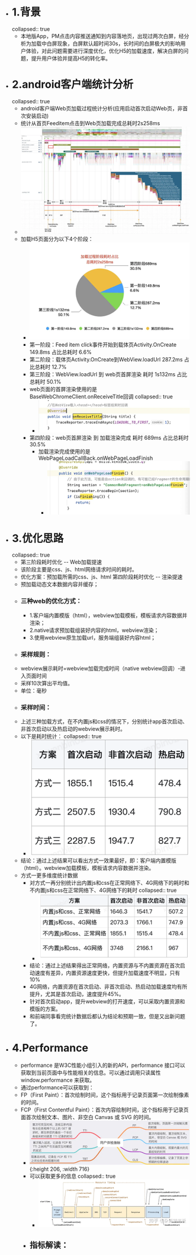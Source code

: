 - # 1.背景
  collapsed:: true
	- 本地版App，PM点击内容推送通知到内容落地页，出现过两次白屏，经分析为加载中白屏现象，白屏默认超时间30s，长时间的白屏极大的影响用户体验，对此问题需要进行深度优化，优化H5的加载速度，解决白屏的问题，提升用户体验并提高H5的转化率。
- # 2.android客户端统计分析
  collapsed:: true
	- android客户端Web页加载过程统计分析(应用启动首次启动Web页，非首次安装启动)
	- 统计从首页Feeditem点击到Web页加载完成总耗时2s258ms
	- ![image.png](../assets/image_1684430546323_0.png)
	- 加载H5页面分为以下4个阶段：
		- ![image.png](../assets/image_1684430560420_0.png)
		- 第一阶段：Feed item click事件开始到载体页Activity.OnCreate 149.8ms 占比总耗时 6.6%
		- 第二阶段：载体页Activity.OnCreate到WebView.loadUrl 287.2ms 占比总耗时 12.7%
		- 第三阶段：WebView.loadUrl 到 web页首屏渲染 耗时 1s132ms 占比总耗时 50.1%
		- web页面的首屏渲染使用的是BaseWebChromeClient.onReceiveTitle回调
		  collapsed:: true
			- ![image.png](../assets/image_1684430583251_0.png)
		- 第四阶段：web页首屏渲染 到 加载渲染完成 耗时 689ms 占比总耗时 30.5%
			- 加载渲染完成使用的是WebPageLoadCallBack.onWebPageLoadFinish
				- ![image.png](../assets/image_1684430599229_0.png)
- # 3.优化思路
  collapsed:: true
	- 第三阶段耗时优化 -- Web加载提速
	- 该阶段主要是css、js、html网络请求时间的耗时。
	- 优化方案：预加载所需的css、js、html
	  第四阶段耗时优化 -- 渲染提速
	- 预加载动态文本数据内容并缓存；
	- ### 三种web的优化方式：
		- 1.客户端内置模版（html），webview加载模板，模板请求内容数据并渲染；
		- 2.native请求预加载组装好内容的html，webview渲染；
		- 3.使用webview原生加载url，服务端组装好内容html；
	- ### 采样规则：
	- webview展示耗时=webview加载完成时间（native webview回调）-进入页面时间
	- 采样10次算出平均值。
	- 单位：毫秒
	- ### 采样时间：
	- 上述三种加载方式，在不内置js和css的情况下，分别统计app首次启动、非首次启动以及热启动的webview展示耗时。
	- 以下是耗时统计：
	  collapsed:: true
		- ![image.png](../assets/image_1684430670186_0.png)
	- 结论：通过上述结果可以看出方式一效果最好，即：客户端内置模版（html）。webview加载模板，模板请求内容数据并渲染。
	- 方式一更多维度统计数据
		- 对方式一再分别统计出内置js和css在正常网络下、4G网络下的耗时和不内置js和css在正常网络下、4G网络下的耗时
		  collapsed:: true
			- ![image.png](../assets/image_1684430718556_0.png)
		- 结论：通过上述结果得出正常网络，内置资源与不内置资源在首次启动速度有差异，内置资源速度更快，但提升加载速度不明显，只有10%
		- 4G网络，内置资源在首次启动、非首次启动、热启动加载速度均有所提升，尤其是首次启动，速度提升45%。
		- 针对首次启动app，提升webview的打开速度，可以采取内置资源和模版的方案。
		- 和前端同事看完统计数据后都认为结论和预期一致，但是又出新问题了。
- # 4.Performance
	- performance 是W3C性能小组引入的新的API，performance 接口可以获取到当前页面中与性能相关的信息。可以通过调用只读属性 window.performance 来获取。
	- 通过performance可以获取到：
	- FP（First Paint）：首次绘制时间，这个指标用于记录页面第一次绘制像素的时间。
	- FCP（First Contentful Paint）：首次内容绘制时间，这个指标用于记录页面首次绘制文本、图片、非空白 Canvas 或 SVG 的时间。
		- ![image.png](../assets/image_1684430745219_0.png){:height 206, :width 716}
		- 可以获取更多的信息
		  collapsed:: true
			- ![image.png](../assets/image_1684430760038_0.png)
		- 指标解读：
			-